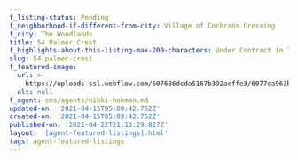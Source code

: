 ```yaml
---
f_listing-status: Pending
f_neighborhood-if-different-from-city: Village of Cochrans Crossing
f_city: The Woodlands
title: 54 Palmer Crest
f_highlights-about-this-listing-max-200-characters: Under Contract in The Woodlands
slug: 54-palmer-crest
f_featured-image:
  url: >-
    https://uploads-ssl.webflow.com/607686dcda5167b392aeffe3/6077ca963b9ec914c351ba1a_60218bfd2f0e254-palmer-crest-1.jpeg
  alt: null
f_agent: cms/agents/nikki-hohman.md
updated-on: '2021-04-15T05:09:42.752Z'
created-on: '2021-04-15T05:09:42.752Z'
published-on: '2021-04-22T21:13:29.827Z'
layout: '[agent-featured-listings].html'
tags: agent-featured-listings
---
```



